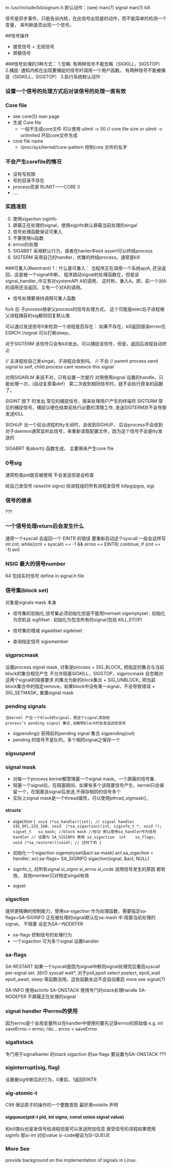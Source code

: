 in /usr/include/bit/signum.h
默认动作：(see) man(7) signal man(1) kill

信号是异步事件，只能告诉内核，在此信号出现是的动作，而不能简单的检测一个变量， 来判断是否出现一个信号。

##信号操作
+   接受信号 +   无视信号
+   屏蔽信号

###信号处理的3种方式：
1.忽略: 有两种信号不能忽略（SIGKILL，SIGSTOP）
2.捕捉: 通知内核在出现要捕捉的信号时调用一个用户函数。
有两种信号不能被捕捉（SIGKILL，SIGSTOP）
3.执行系统默认动作：

### 设置一个信号的处理方式后对该信号的处理一直有效

### Core file 
+   see core(5) man page
+   生成 Core file
    +   一般不生成core文件 可以使用 ulimit -c 50 // core file size 
        or ulimit -c unlimited 开启core文件生成
+   core file name
    +   /proc/sys/kernel/core-pattern 控制core 文件的名字

### 不会产生corefile的情况
+   没有写权限
+   写的目录不存在
+   process资源 RLIMIT——CORE 0
+   ....

### 实践准则
0.  使用sigaction siginfo
1.  屏蔽正在处理的signal，使用siginfo默认屏蔽当前处理的singal
2.  信号处理函数保证可重入
3.  不要使用io函数
4.  errno的处理
5.  SIGABRT 采用默认行为，或者在hanler中exit assert可以终结process
6.  SIGTERM 采用自己的handler，优雅的终结process。通常是kill


###可重入(Reentrant)
1：什么是可重入：
当程序正在调用一个系统apiA, 还没返回，这是被一个signal中断，
程序跳动signal的处理函数在，但是该signal_handler_中又有对systemAPI A的调用，
这时称，重入A。即，前一个对A的调用还没返回，又有一个对A的调用。
+   信号处理要保持调用可重人函数


fork 后 子process继承父process的信号处理方式。 
这个可能是exec后子进程被父进程捕获的sig都将回复默认值


可以通过发送信号0来检测一个进程是否存在： 如果不存在，kill返回错误errno位ESRCH
//signal 可以打断sleep，


对于SIGTERM 该信号只会有kill发出，可以捕捉该信号，但是，返回后进程自动终止

// 主进程给自己发singal，子进程会收到吗。
// 不会
// parent process send signal to self,  child process cant resevce this signal

对用SIGARLM 来说不对，只有设置一次就行
对用使用signal 设置的handle，只能处理一次，(自动复原乘def）
第二次收到相同信号时，就不会执行原来的函数了。

SIGINT 按下<C-c> 时发出 常见的捕捉信号，用来处理用户产生的终端符
SIGTERM 常见的捕捉信号，捕捉以便在结束前执行必要的清理工作, 发送SIGTERM并不会导致发送KILL

SIGHUP 当一个前台进程的tty关闭时，会收到SIGHUP， 后台process不会收到
对于daemon通常监听此信号，来重新读取配置文件，因为这个信号不会是tty发送的

SIGABRT 有abort() 函数生成， 主要用来产生core file

### 0号sig
通常检查pid是否被使用 不会发送但是会检查

给自己发信号 raise(int signo) 
给进程组的所有进程发信号
	killpg(pgrp, sig)

### 信号的继承
???

### 一个信号处理return后会发生什么
通常一个syscall 会返回一个 EINTR 的错误
要重新启动这个syscall 一般会这样写
int cnt;
while((cnt = syscall) == -1 && errno == EINTR)
    continue;
if (cnt == -1)
    exit

### NSIG 最大的信号number
64 包括实时信号 define in signal.h file

### 信号集(block set)
对象是signals mask 本身
+   信号集的初始化,信号集必须初始化但是不能用memset
	sigemptyset : 初始化为空机会
    sigfillset  : 初始化为包含所有的signal(包括 KILL,STOP)
+   信号集的增减
	sigaddset
	sigdelset

+   查询指定信号
	sigismember

###   sigprocmask
设置process signal mask, 对象是process
    +   SIG_BLOCK_ 把指定的集合与当前block的集合相交产生
    不允许阻塞SIGKILL，SIGSTOP，sigprocmask 会忽略对这两个signal的阻塞要求 
    的集合为新的block集合
    +   SIG_UNBLOCK_ 把当前block集合中的指定remove。如果block中没有某一signal，不会导致错误
    +   SIG_SETMASK_ 重置signal mask

### pending signals
    当kernel 产生一个block的signal，把这个signal添加到
    process‘s pending signal 集合,当解除block时会发送这些信号
+   sigpending() 获得前的pending signal 集合 sigpending(out)
+   pending 的信号不是队列，多个相同xignal之保存一个

### sigsuspend

### signal mask
+   对每一个process kernel都管理着一个signal mask。一个屏蔽的信号集.
+   阻塞一个signal后，在阻塞期间，如果有多个该阻塞信号产生，kernel只会保留一个，在阻塞该signal后发送,不保存相同的信号多个
+   实际上signal mask是一个thread属性，可以使用pthrad_sigmask()_

#### structs
+   sigaction `{
	       void	(*sa_handler)(int); // signal handler SIG_DFL,SIG_IGN.
	      void	(*sa_sigaction)(int, siginfo_t *, void *);
	       sigset_t   sa_mask; //block mask
           //标记 默认使用sa_handler作为信号handler
           // 设置为 SA_SIGINFO 使用 sa_sigaction 
	       int	  sa_flags; 
	       void	(*sa_restorer)(void); // 过时了的
        }
`
+   初始化一个sigaction
    sigemptyset(&act.sa-mask)
    act.sa_sigaction = handler;
    act.sa-flags= SA_SIGINFO
    sigaction(signal, &act, NULL)

+   siginfo_t_
    对所有signal si_signo
                 si_errno
                 si_code  说明信号发生的原因
                 都有效。 其他member只对特定singal有效
+   sigset

### sigaction
提供更精确的控制能力，使用sa-sigaction 作为处理函数，需要指定sa-flags=SA-SIGINFO
正在被处理的signal默认在sa-mash 中.阻塞当前处理的signal。 
不阻塞 设定为SA—NODEFER
+   sa-flags 控制信号的处理行为
+   一个sigaction 可为多个signal 设置handler

### sa-flags
SA-RESTART 如果一个syscall是因为signal中断则signal处理完后重启syscall
    per-signal set. 对I/O syscall wait*, 
    对于poll,ppoll select pselect, epoll_wait epoll_await, sleep 
    等函数没用。这些函数永远不会自动重启
    more see signal(7)


SA-INFO 使用actinfo
SA-ONSTACK 使用专门的stack处理handle
SA-NODEFER 不屏蔽正在处理的signal

### signal handler 中errno的使用
因为errno是个全局变量所以在handler中使用时要先记录errno的原始值
e.g. int saveErrno = errno; /do... errno = saveErrno

### sigaltstack 
专门用于signalhanler 的stack
sigaction 的sa-flags 要设置为SA-ONSTACK
???
### siginterrupt(sig, flag)
设置被sig中断后的行为，0重启，1返回EINTR

### sig-atomic-t
C99 保证原子的操作的一个整数类型
最好用volatile 声明

#### sigqueue(pid-t pid, int signo, const union sigval value)
和kill类似也是发信号给进程但是可以发送附加信息
接受信号的进程如果使用siginfo 那si-int 对应value si-code被设为SI-QUEUE

### More See
provide background on the implementation of signals in Linux.
